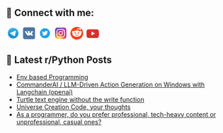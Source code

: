 ## 🔎 Connect with me:
[<img src="https://github.com/bullbesh/bullbesh/blob/main/images/Telegram.png" width="32" height="32" />](https://t.me/bullbesh)
[<img src="https://github.com/bullbesh/bullbesh/blob/main/images/VK.png" width="32" height="32" />](https://vk.com/bullbesh)
[<img src="https://github.com/bullbesh/bullbesh/blob/main/images/Twitter.png" width="32" height="32" />](https://twitter.com/bullbesh1)
[<img src="https://github.com/bullbesh/bullbesh/blob/main/images/Instagram.png" width="32" height="32" />](https://www.instagram.com/bullbesh)
[<img src="https://github.com/bullbesh/bullbesh/blob/main/images/Reddit.png" width="32" height="32" />](https://www.reddit.com/user/bullbesh)
[<img src="https://github.com/bullbesh/bullbesh/blob/main/images/YouTube.png" width="32" height="32" />](https://www.youtube.com/channel/UCtfjRs6uzgq5mfm8S06WTcg)

## 📕 Latest r/Python Posts
<!-- BLOG-POST-LIST:START -->
- [Env based Programming](https://www.reddit.com/r/Python/comments/1hcwxph/env_based_programming/)
- [CommanderAI / LLM-Driven Action Generation on Windows with Langchain &lpar;openai&rpar;](https://www.reddit.com/r/Python/comments/1hcwn3h/commanderai_llmdriven_action_generation_on/)
- [Turtle text engine without the write function](https://www.reddit.com/r/Python/comments/1hcvyf3/turtle_text_engine_without_the_write_function/)
- [Universe Creation Code, your thoughts](https://www.reddit.com/r/Python/comments/1hcu1id/universe_creation_code_your_thoughts/)
- [As a programmer, do you prefer professional, tech-heavy content or unprofessional, casual ones?](https://www.reddit.com/r/Python/comments/1hcs281/as_a_programmer_do_you_prefer_professional/)
<!-- BLOG-POST-LIST:END -->
